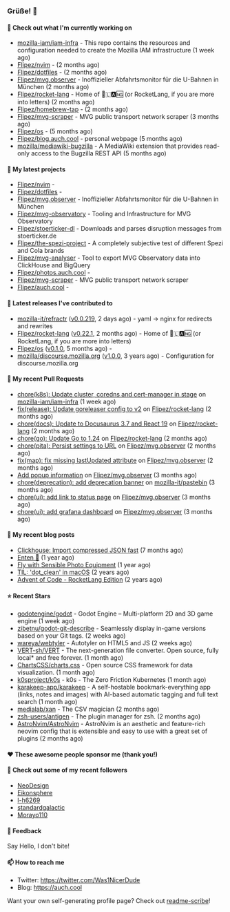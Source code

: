 ### Grüße! 👋

#### 👷 Check out what I'm currently working on

- [mozilla-iam/iam-infra](https://github.com/mozilla-iam/iam-infra) - This repo contains the resources and configuration needed to create the Mozilla IAM infrastructure (1 week ago)
- [Flipez/nvim](https://github.com/Flipez/nvim) -  (2 months ago)
- [Flipez/dotfiles](https://github.com/Flipez/dotfiles) -  (2 months ago)
- [Flipez/mvg.observer](https://github.com/Flipez/mvg.observer) - Inoffizieller Abfahrtsmonitor für die U-Bahnen in München (2 months ago)
- [Flipez/rocket-lang](https://github.com/Flipez/rocket-lang) - Home of 🚀🇱🅰🆖 (or RocketLang, if you are more into letters) (2 months ago)
- [Flipez/homebrew-tap](https://github.com/Flipez/homebrew-tap) -  (2 months ago)
- [Flipez/mvg-scraper](https://github.com/Flipez/mvg-scraper) - MVG public transport network scraper (3 months ago)
- [Flipez/os](https://github.com/Flipez/os) -  (5 months ago)
- [Flipez/blog.auch.cool](https://github.com/Flipez/blog.auch.cool) - personal webpage (5 months ago)
- [mozilla/mediawiki-bugzilla](https://github.com/mozilla/mediawiki-bugzilla) - A MediaWiki extension that provides read-only access to the Bugzilla REST API (5 months ago)

#### 🌱 My latest projects

- [Flipez/nvim](https://github.com/Flipez/nvim) - 
- [Flipez/dotfiles](https://github.com/Flipez/dotfiles) - 
- [Flipez/mvg.observer](https://github.com/Flipez/mvg.observer) - Inoffizieller Abfahrtsmonitor für die U-Bahnen in München
- [Flipez/mvg-observatory](https://github.com/Flipez/mvg-observatory) - Tooling and Infrastructure for MVG Observatory
- [Flipez/stoerticker-dl](https://github.com/Flipez/stoerticker-dl) - Downloads and parses disruption messages from stoerticker.de
- [Flipez/the-spezi-project](https://github.com/Flipez/the-spezi-project) - A completely subjective test of different Spezi and Cola brands
- [Flipez/mvg-analyser](https://github.com/Flipez/mvg-analyser) - Tool to export MVG Observatory data into ClickHouse and BigQuery
- [Flipez/photos.auch.cool](https://github.com/Flipez/photos.auch.cool) - 
- [Flipez/mvg-scraper](https://github.com/Flipez/mvg-scraper) - MVG public transport network scraper
- [Flipez/auch.cool](https://github.com/Flipez/auch.cool) - 


#### 🔭 Latest releases I've contributed to

- [mozilla-it/refractr](https://github.com/mozilla-it/refractr) ([v0.0.219](https://github.com/mozilla-it/refractr/releases/tag/v0.0.219), 2 days ago) - yaml -&gt; nginx for redirects and rewrites
- [Flipez/rocket-lang](https://github.com/Flipez/rocket-lang) ([v0.22.1](https://github.com/Flipez/rocket-lang/releases/tag/v0.22.1), 2 months ago) - Home of 🚀🇱🅰🆖 (or RocketLang, if you are more into letters)
- [Flipez/os](https://github.com/Flipez/os) ([v0.1.0](https://github.com/Flipez/os/releases/tag/v0.1.0), 5 months ago) - 
- [mozilla/discourse.mozilla.org](https://github.com/mozilla/discourse.mozilla.org) ([v1.0.0](https://github.com/mozilla/discourse.mozilla.org/releases/tag/v1.0.0), 3 years ago) - Configuration for discourse.mozilla.org

#### 🔨 My recent Pull Requests

- [chore(k8s): Update cluster, coredns and cert-manager in stage](https://github.com/mozilla-iam/iam-infra/pull/329) on [mozilla-iam/iam-infra](https://github.com/mozilla-iam/iam-infra) (1 week ago)
- [fix(release): Update goreleaser config to v2](https://github.com/Flipez/rocket-lang/pull/210) on [Flipez/rocket-lang](https://github.com/Flipez/rocket-lang) (2 months ago)
- [chore(docs): Update to Docusaurus 3.7 and React 19](https://github.com/Flipez/rocket-lang/pull/209) on [Flipez/rocket-lang](https://github.com/Flipez/rocket-lang) (2 months ago)
- [chore(go): Update Go to 1.24](https://github.com/Flipez/rocket-lang/pull/208) on [Flipez/rocket-lang](https://github.com/Flipez/rocket-lang) (2 months ago)
- [chore(pita): Persist settings to URL](https://github.com/Flipez/mvg.observer/pull/47) on [Flipez/mvg.observer](https://github.com/Flipez/mvg.observer) (2 months ago)
- [fix(map): fix missing lastUpdated attribute](https://github.com/Flipez/mvg.observer/pull/45) on [Flipez/mvg.observer](https://github.com/Flipez/mvg.observer) (2 months ago)
- [Add popup information](https://github.com/Flipez/mvg.observer/pull/43) on [Flipez/mvg.observer](https://github.com/Flipez/mvg.observer) (3 months ago)
- [chore(deprecation): add deprecation banner](https://github.com/mozilla-it/pastebin/pull/18) on [mozilla-it/pastebin](https://github.com/mozilla-it/pastebin) (3 months ago)
- [chore(ui): add link to status page](https://github.com/Flipez/mvg.observer/pull/42) on [Flipez/mvg.observer](https://github.com/Flipez/mvg.observer) (3 months ago)
- [chore(ui): add grafana dashboard](https://github.com/Flipez/mvg.observer/pull/41) on [Flipez/mvg.observer](https://github.com/Flipez/mvg.observer) (3 months ago)

#### 📜 My recent blog posts

- [Clickhouse: Import compressed JSON fast](https://auch.cool/posts/2024/zstd-json-clickhouse-import/) (7 months ago)
- [Enten 🦆](https://auch.cool/enten/) (1 year ago)
- [Fly with Sensible Photo Equipment](https://auch.cool/posts/2024/sensible-equipment/) (1 year ago)
- [TIL: &#39;dot_clean&#39; in macOS](https://auch.cool/posts/2023/til-dot-clean/) (2 years ago)
- [Advent of Code - RocketLang Edition](https://auch.cool/posts/2022/aoc-day-1/) (2 years ago)

#### ⭐ Recent Stars

- [godotengine/godot](https://github.com/godotengine/godot) - Godot Engine – Multi-platform 2D and 3D game engine (1 week ago)
- [zibetnu/godot-git-describe](https://github.com/zibetnu/godot-git-describe) - Seamlessly display in-game versions based on your Git tags. (2 weeks ago)
- [wareya/webtyler](https://github.com/wareya/webtyler) - Autotyler on HTML5 and JS (2 weeks ago)
- [VERT-sh/VERT](https://github.com/VERT-sh/VERT) - The next-generation file converter. Open source, fully local* and free forever. (1 month ago)
- [ChartsCSS/charts.css](https://github.com/ChartsCSS/charts.css) - Open source CSS framework for data visualization. (1 month ago)
- [k0sproject/k0s](https://github.com/k0sproject/k0s) - k0s - The Zero Friction Kubernetes (1 month ago)
- [karakeep-app/karakeep](https://github.com/karakeep-app/karakeep) - A self-hostable bookmark-everything app (links, notes and images) with AI-based automatic tagging and full text search (1 month ago)
- [medialab/xan](https://github.com/medialab/xan) - The CSV magician (2 months ago)
- [zsh-users/antigen](https://github.com/zsh-users/antigen) - The plugin manager for zsh. (2 months ago)
- [AstroNvim/AstroNvim](https://github.com/AstroNvim/AstroNvim) - AstroNvim is an aesthetic and feature-rich neovim config that is extensible and easy to use with a great set of plugins  (2 months ago)

#### ❤️ These awesome people sponsor me (thank you!)


#### 👯 Check out some of my recent followers

- [NeoDesign](https://github.com/NeoDesign)
- [Eikonsphere](https://github.com/Eikonsphere)
- [l-h6269](https://github.com/l-h6269)
- [standardgalactic](https://github.com/standardgalactic)
- [Morayo110](https://github.com/Morayo110)

#### 💬 Feedback

Say Hello, I don't bite!

#### 📫 How to reach me

- Twitter: https://twitter.com/Was1NicerDude
- Blog: https://auch.cool

Want your own self-generating profile page? Check out [readme-scribe](https://github.com/muesli/readme-scribe)!
